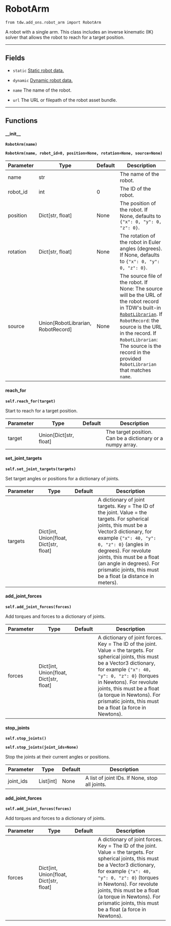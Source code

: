 # RobotArm

`from tdw.add_ons.robot_arm import RobotArm`

A robot with a single arm.
This class includes an inverse kinematic (IK) solver that allows the robot to reach for a target position.

***

## Fields

- `static` [Static robot data.](../robot_data/robot_static.md)

- `dynamic` [Dynamic robot data.](../robot_data/robot_dynamic.md)

- `name` The name of the robot.

- `url` The URL or filepath of the robot asset bundle.

***

## Functions

#### \_\_init\_\_

**`RobotArm(name)`**

**`RobotArm(name, robot_id=0, position=None, rotation=None, source=None)`**

| Parameter | Type | Default | Description |
| --- | --- | --- | --- |
| name |  str |  | The name of the robot. |
| robot_id |  int  | 0 | The ID of the robot. |
| position |  Dict[str, float] | None | The position of the robot. If None, defaults to `{"x": 0, "y": 0, "z": 0}`. |
| rotation |  Dict[str, float] | None | The rotation of the robot in Euler angles (degrees). If None, defaults to `{"x": 0, "y": 0, "z": 0}`. |
| source |  Union[RobotLibrarian, RobotRecord] | None | The source file of the robot. If None: The source will be the URL of the robot record in TDW's built-in [`RobotLibrarian`](../librarian/robot_librarian.md). If `RobotRecord`: the source is the URL in the record. If `RobotLibrarian`: The source is the record in the provided `RobotLibrarian` that matches `name`. |

#### reach_for

**`self.reach_for(target)`**

Start to reach for a target position.

| Parameter | Type | Default | Description |
| --- | --- | --- | --- |
| target |  Union[Dict[str, float] |  | The target position. Can be a dictionary or a numpy array. |

#### set_joint_targets

**`self.set_joint_targets(targets)`**

Set target angles or positions for a dictionary of joints.

| Parameter | Type | Default | Description |
| --- | --- | --- | --- |
| targets |  Dict[int, Union[float, Dict[str, float] |  | A dictionary of joint targets. Key = The ID of the joint. Value = the targets. For spherical joints, this must be a Vector3 dictionary, for example `{"x": 40, "y": 0, "z": 0}` (angles in degrees). For revolute joints, this must be a float (an angle in degrees). For prismatic joints, this must be a float (a distance in meters). |

#### add_joint_forces

**`self.add_joint_forces(forces)`**

Add torques and forces to a dictionary of joints.

| Parameter | Type | Default | Description |
| --- | --- | --- | --- |
| forces |  Dict[int, Union[float, Dict[str, float] |  | A dictionary of joint forces. Key = The ID of the joint. Value = the targets. For spherical joints, this must be a Vector3 dictionary, for example `{"x": 40, "y": 0, "z": 0}` (torques in Newtons). For revolute joints, this must be a float (a torque in Newtons). For prismatic joints, this must be a float (a force in Newtons). |

#### stop_joints

**`self.stop_joints()`**

**`self.stop_joints(joint_ids=None)`**

Stop the joints at their current angles or positions.

| Parameter | Type | Default | Description |
| --- | --- | --- | --- |
| joint_ids |  List[int] | None | A list of joint IDs. If None, stop all joints. |

#### add_joint_forces

**`self.add_joint_forces(forces)`**

Add torques and forces to a dictionary of joints.

| Parameter | Type | Default | Description |
| --- | --- | --- | --- |
| forces |  Dict[int, Union[float, Dict[str, float] |  | A dictionary of joint forces. Key = The ID of the joint. Value = the targets. For spherical joints, this must be a Vector3 dictionary, for example `{"x": 40, "y": 0, "z": 0}` (torques in Newtons). For revolute joints, this must be a float (a torque in Newtons). For prismatic joints, this must be a float (a force in Newtons). |

